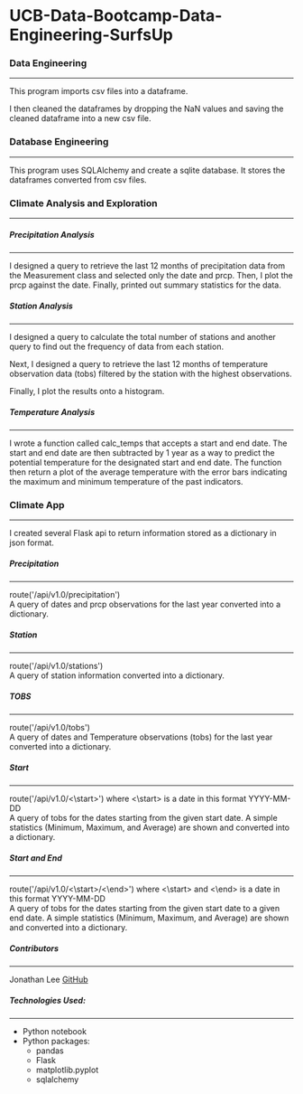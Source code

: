 # UCB-Data-Bootcamp-Data-Engineering-SurfsUp

### Data Engineering
***
This program imports csv files into a dataframe.

I then cleaned the dataframes by dropping the NaN values and saving the cleaned dataframe into a new csv file.

### Database Engineering
***
This program uses SQLAlchemy and create a sqlite database. It stores the dataframes converted from csv files.

### Climate Analysis and Exploration
***

##### Precipitation Analysis
***
I designed a query to retrieve the last 12 months of precipitation data from the Measurement class and selected only the date and prcp. Then, I plot the prcp against the date. Finally, printed out summary statistics for the data.


##### Station Analysis
***
I designed a query to calculate the total number of stations and another query to find out the frequency of data from each station.

Next, I designed a query to retrieve the last 12 months of temperature observation data (tobs) filtered by the station with the highest observations.

Finally, I plot the results onto a histogram.

##### Temperature Analysis
***
I wrote a function called calc_temps that accepts a start and end date. The start and end date are then subtracted by 1 year as a way to predict the potential temperature for the designated start and end date. The function then return a plot of the average temperature with the error bars indicating the maximum and minimum temperature of the past indicators.

### Climate App
***
I created several Flask api to return information stored as a dictionary in json format.

##### Precipitation
***
route('/api/v1.0/precipitation') <br>
A query of dates and prcp observations for the last year converted into a dictionary.

##### Station
***
route('/api/v1.0/stations') <br>
A query of station information converted into a dictionary.

##### TOBS
***
route('/api/v1.0/tobs') <br>
A query of dates and Temperature observations (tobs) for the last year converted into a dictionary.

##### Start
***
route('/api/v1.0/<\start>') where <\start> is a date in this format YYYY-MM-DD<br>
A query of tobs for the dates starting from the given start date. A simple statistics (Minimum, Maximum, and Average) are shown and converted into a dictionary.

##### Start and End
***
route('/api/v1.0/<\start>/<\end>') where <\start> and <\end> is a date in this format YYYY-MM-DD<br>
A query of tobs for the dates starting from the given start date to a given end date. A simple statistics (Minimum, Maximum, and Average) are shown and converted into a dictionary.

##### Contributors
***
Jonathan Lee [GitHub](https://github.com/jonyclee)

##### Technologies Used:
***
* Python notebook
* Python packages:
	- pandas
	- Flask
	- matplotlib.pyplot
	- sqlalchemy